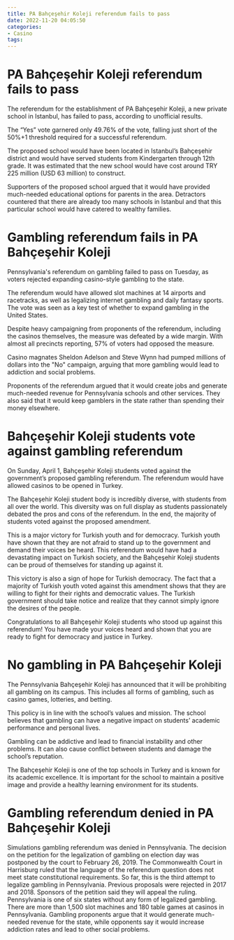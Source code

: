 ```yaml
---
title: PA Bahçeşehir Koleji referendum fails to pass
date: 2022-11-20 04:05:50
categories:
- Casino
tags:
---
```



#  PA Bahçeşehir Koleji referendum fails to pass

The referendum for the establishment of PA Bahçeşehir Koleji, a new private school in Istanbul, has failed to pass, according to unofficial results.

The “Yes” vote garnered only 49.76% of the vote, falling just short of the 50%+1 threshold required for a successful referendum.

The proposed school would have been located in Istanbul’s Bahçeşehir district and would have served students from Kindergarten through 12th grade. It was estimated that the new school would have cost around TRY 225 million (USD 63 million) to construct.

Supporters of the proposed school argued that it would have provided much-needed educational options for parents in the area. Detractors countered that there are already too many schools in Istanbul and that this particular school would have catered to wealthy families.

#  Gambling referendum fails in PA Bahçeşehir Koleji

Pennsylvania's referendum on gambling failed to pass on Tuesday, as voters rejected expanding casino-style gambling to the state.

The referendum would have allowed slot machines at 14 airports and racetracks, as well as legalizing internet gambling and daily fantasy sports. The vote was seen as a key test of whether to expand gambling in the United States.

Despite heavy campaigning from proponents of the referendum, including the casinos themselves, the measure was defeated by a wide margin. With almost all precincts reporting, 57% of voters had opposed the measure.

Casino magnates Sheldon Adelson and Steve Wynn had pumped millions of dollars into the "No" campaign, arguing that more gambling would lead to addiction and social problems.

Proponents of the referendum argued that it would create jobs and generate much-needed revenue for Pennsylvania schools and other services. They also said that it would keep gamblers in the state rather than spending their money elsewhere.

#  Bahçeşehir Koleji students vote against gambling referendum

On Sunday, April 1, Bahçeşehir Koleji students voted against the government’s proposed gambling referendum. The referendum would have allowed casinos to be opened in Turkey.

The Bahçeşehir Koleji student body is incredibly diverse, with students from all over the world. This diversity was on full display as students passionately debated the pros and cons of the referendum. In the end, the majority of students voted against the proposed amendment.

This is a major victory for Turkish youth and for democracy. Turkish youth have shown that they are not afraid to stand up to the government and demand their voices be heard. This referendum would have had a devastating impact on Turkish society, and the Bahçeşehir Koleji students can be proud of themselves for standing up against it.

This victory is also a sign of hope for Turkish democracy. The fact that a majority of Turkish youth voted against this amendment shows that they are willing to fight for their rights and democratic values. The Turkish government should take notice and realize that they cannot simply ignore the desires of the people.

Congratulations to all Bahçeşehir Koleji students who stood up against this referendum! You have made your voices heard and shown that you are ready to fight for democracy and justice in Turkey.

#  No gambling in PA Bahçeşehir Koleji

The Pennsylvania Bahçeşehir Koleji has announced that it will be prohibiting all gambling on its campus. This includes all forms of gambling, such as casino games, lotteries, and betting.

This policy is in line with the school’s values and mission. The school believes that gambling can have a negative impact on students’ academic performance and personal lives.

Gambling can be addictive and lead to financial instability and other problems. It can also cause conflict between students and damage the school’s reputation.

The Bahçeşehir Koleji is one of the top schools in Turkey and is known for its academic excellence. It is important for the school to maintain a positive image and provide a healthy learning environment for its students.

#  Gambling referendum denied in PA Bahçeşehir Koleji
Simulations gambling referendum was denied in Pennsylvania. The decision on the petition for the legalization of gambling on election day was postponed by the court to February 26, 2019.
The Commonwealth Court in Harrisburg ruled that the language of the referendum question does not meet state constitutional requirements. 
So far, this is the third attempt to legalize gambling in Pennsylvania. Previous proposals were rejected in 2017 and 2018.
Sponsors of the petition said they will appeal the ruling.
Pennsylvania is one of six states without any form of legalized gambling. There are more than 1,500 slot machines and 180 table games at casinos in Pennsylvania. Gambling proponents argue that it would generate much-needed revenue for the state, while opponents say it would increase addiction rates and lead to other social problems.

